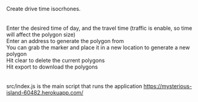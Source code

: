 Create drive time isocrhones.\
\
\
Enter the desired time of day, and the travel time (traffic is enable, so time will affect the polygon size)\
Enter an address to generate the polygon from\
You can grab the marker and place it in a new location to generate a new polygon\
Hit clear to delete the current polygons\
Hit export to download the polygons\
\
\
src/index.js is the main script that runs the application
https://mysterious-island-60482.herokuapp.com/
